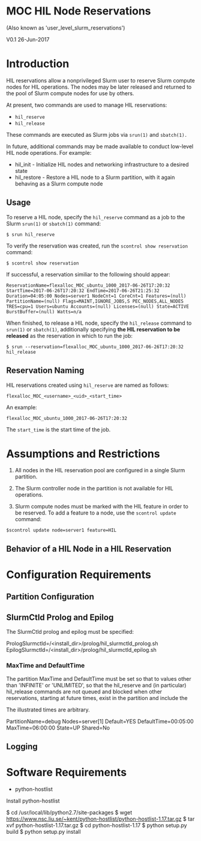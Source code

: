 # MOC HIL Node Reservations

(Also known as 'user_level_slurm_reservations')

V0.1 26-Jun-2017

# Introduction

HIL reservations allow a nonprivileged Slurm user to reserve Slurm
compute nodes for HIL operations.  The nodes may be later released
and returned to the pool of Slurm compute nodes for use by others.

At present, two commands are used to manage HIL reservations:

  * ```hil_reserve```
  * ```hil_release```

These commands are executed as Slurm jobs via ```srun(1)``` and ```sbatch(1).```

In future, additional commands may be made available to conduct
low-level HIL node operations.  For example:

  * hil_init - Initialize HIL nodes and networking infrastructure to a
  desired state
  * hil_restore - Restore a HIL node to a Slurm partition, with it
  again behaving as a Slurm compute node 


## Usage

To reserve a HIL node, specify the ```hil_reserve``` command as a job
to the Slurm ```srun(1)``` or ```sbatch(1)``` command:

```
$ srun hil_reserve
```

To verify the reservation was created, run the ```scontrol show
reservation``` command:

``` 
$ scontrol show reservation
```
If successful, a reservation similiar to the following should appear:

```
ReservationName=flexalloc_MOC_ubuntu_1000_2017-06-26T17:20:32
StartTime=2017-06-26T17:20:32 EndTime=2017-06-26T21:25:32
Duration=04:05:00 Nodes=server1 NodeCnt=1 CoreCnt=1 Features=(null)
PartitionName=(null) Flags=MAINT,IGNORE_JOBS,S PEC_NODES,ALL_NODES
TRES=cpu=1 Users=ubuntu Accounts=(null) Licenses=(null) State=ACTIVE
BurstBuffer=(null) Watts=n/a 
```

When finished, to release a HIL node, specify the ```hil_release```
command to ```srun(1)``` or ```sbatch(1)```, additionally specifying
**the HIL reservation to be released** as the reservation in which to
run the job:

```
$ srun --reservation=flexalloc_MOC_ubuntu_1000_2017-06-26T17:20:32 hil_release
```

## Reservation Naming

HIL reservations created using ```hil_reserve``` are named as follows:
```
flexalloc_MOC_<username>_<uid>_<start_time>
```
An example:
```
flexalloc_MOC_ubuntu_1000_2017-06-26T17:20:32
```

The ```start_time``` is the start time of the job.


# Assumptions and Restrictions

  1. All nodes in the HIL reservation pool are configured in a single
  Slurm partition.  

  2. The Slurm controller node in the partition is not available for
  HIL operations.

  3. Slurm compute nodes must be marked with the HIL feature in order
  to be reserved.  To add a feature to a node, use the ```scontrol
  update``` command:

  ```
  $scontrol update node=server1 feature=HIL
  ```


## Behavior of a HIL Node in a HIL Reservation



# Configuration Requirements


## Partition Configuration

## SlurmCtld Prolog and Epilog

The SlurmCtld prolog and epilog must be specified:

PrologSlurmctld=/<install_dir>/prolog/hil_slurmctld_prolog.sh
EpilogSlurmctld=/<install_dir>/prolog/hil_slurmctld_epilog.sh

### MaxTime and DefaultTime

The partition MaxTime and DefaultTime must be set so that to values
other than 'INFINITE' or 'UNLIMITED', so that the hil_reserve and (in
particular) hil_release commands are not queued and blocked when other
reservations, starting at future times, exist in the partition and
include the

The illustrated times are arbitrary.

PartitionName=debug Nodes=server[1] Default=YES DefaultTime=00:05:00 MaxTime=06:00:00 State=UP Shared=No

## Logging


# Software Requirements

* python-hostlist

Install python-hostlist 

$ cd /usr/local/lib/python2.7/site-packages
$ wget https://www.nsc.liu.se/~kent/python-hostlist/python-hostlist-1.17.tar.gz
$ tar xvf python-hostlist-1.17.tar.gz
$ cd python-hostlist-1.17
$ python setup.py build
$ python setup.py install


